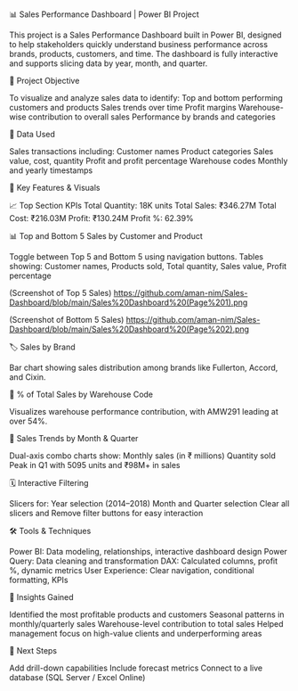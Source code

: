 📊 Sales Performance Dashboard | Power BI Project

  This project is a Sales Performance Dashboard built in Power BI, designed to help stakeholders quickly understand business performance across brands, products, customers, and time. The dashboard is fully interactive and supports slicing data by year, month, and quarter.

🧩 Project Objective

  To visualize and analyze sales data to identify:
  Top and bottom performing customers and products
  Sales trends over time
  Profit margins
  Warehouse-wise contribution to overall sales
  Performance by brands and categories

📁 Data Used

  Sales transactions including:
  Customer names
  Product categories
  Sales value, cost, quantity
  Profit and profit percentage
  Warehouse codes
  Monthly and yearly timestamps

📌 Key Features & Visuals

📈 Top Section KPIs
  Total Quantity: 18K units
  Total Sales: ₹346.27M
  Total Cost: ₹216.03M
  Profit: ₹130.24M
  Profit %: 62.39%

📊 Top and Bottom 5 Sales by Customer and Product

Toggle between Top 5 and Bottom 5 using navigation buttons.
Tables showing: Customer names, Products sold, Total quantity, Sales value, Profit percentage

(Screenshot of Top 5 Sales)
https://github.com/aman-nim/Sales-Dashboard/blob/main/Sales%20Dashboard%20(Page%201).png

(Screenshot of Bottom 5 Sales)
https://github.com/aman-nim/Sales-Dashboard/blob/main/Sales%20Dashboard%20(Page%202).png

🏷️ Sales by Brand

Bar chart showing sales distribution among brands like Fullerton, Accord, and Cixin.

🏢 % of Total Sales by Warehouse Code

Visualizes warehouse performance contribution, with AMW291 leading at over 54%.

📆 Sales Trends by Month & Quarter

  Dual-axis combo charts show:
  Monthly sales (in ₹ millions)
  Quantity sold
  Peak in Q1 with 5095 units and ₹98M+ in sales

🗓️ Interactive Filtering

Slicers for:
  Year selection (2014–2018)
  Month and Quarter selection
  Clear all slicers and Remove filter buttons for easy interaction

🛠️ Tools & Techniques

  Power BI: Data modeling, relationships, interactive dashboard design
  Power Query: Data cleaning and transformation
  DAX: Calculated columns, profit %, dynamic metrics
  User Experience: Clear navigation, conditional formatting, KPIs

📌 Insights Gained

  Identified the most profitable products and customers
  Seasonal patterns in monthly/quarterly sales
  Warehouse-level contribution to total sales
  Helped management focus on high-value clients and underperforming areas

🚀 Next Steps

  Add drill-down capabilities
  Include forecast metrics
  Connect to a live database (SQL Server / Excel Online)
